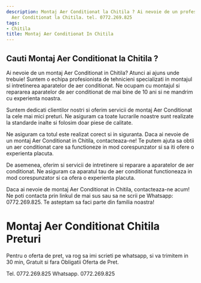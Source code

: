```yaml
---
description: Montaj Aer Conditionat la Chitila ? Ai nevoie de un profesionist in Montaj
  Aer Conditionat la Chitila. tel. 0772.269.825
tags:
- Chitila
title: Montaj Aer Conditionat In Chitila
---
```



## Cauti Montaj Aer Conditionat la Chitila ?

Ai nevoie de un montaj Aer Conditionat in Chitila? Atunci ai ajuns unde trebuie! Suntem o echipa profesionista de tehnicieni specializati in montajul si intretinerea aparatelor de aer conditionat. Ne ocupam cu montajul si repararea aparatelor de aer conditionat de mai bine de 10 ani si ne mandrim cu experienta noastra. 

Suntem dedicati clientilor nostri si oferim servicii de montaj Aer Conditionat la cele mai mici preturi. Ne asiguram ca toate lucrarile noastre sunt realizate la standarde inalte si folosim doar piese de calitate. 

Ne asiguram ca totul este realizat corect si in siguranta. Daca ai nevoie de un montaj Aer Conditionat in Chitila, contacteaza-ne! Te putem ajuta sa obtii un aer conditionat care sa functioneze in mod corespunzator si sa iti ofere o experienta placuta. 

De asemenea, oferim si servicii de intretinere si reparare a aparatelor de aer conditionat. Ne asiguram ca aparatul tau de aer conditionat functioneaza in mod corespunzator si ca ofera o experienta placuta. 

Daca ai nevoie de montaj Aer Conditionat in Chitila, contacteaza-ne acum! Ne poti contacta prin linkul de mai sus sau sa ne scrii pe Whatsapp: 0772.269.825. Te asteptam sa faci parte din familia noastra!

# Montaj Aer Conditionat Chitila Preturi
Pentru o oferta de pret, va rog sa imi scrieti pe whatsapp, si va trimitem in 30 min, Gratuit si fara Obligatii Oferta de Pret.

Tel. 0772.269.825
Whatsapp. 0772.269.825